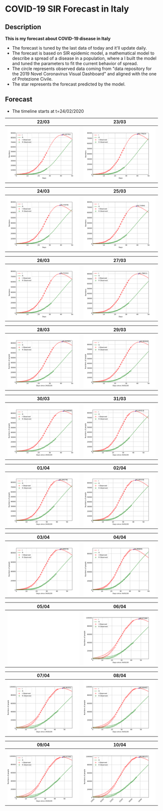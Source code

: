 # COVID-19 SIR Forecast in Italy

## Description

**This is my forecast about COVID-19 disease in Italy**
- The forecast is tuned by the last data of today and it'll update daily.
- The forecast is based on SIR epidemic model, a mathematical model to describe a spread of a disease in a population, where a I built the model and tuned the parameters to fit the current behavior of spread.
- The circle represents observed data coming from "data repository for the 2019 Novel Coronavirus Visual Dashboard" and aligned with the one of Protezione Civile.
- The star represents the forecast predicted by the model.

## Forecast
- The timeline starts at t=24/02/2020

22/03|23/03
------------ | -------------
![forecast](/forecast/COVID_forecast_22_03.png) |![forecast](/forecast/COVID_forecast_23_03.png)

24/03|25/03
------------ | -------------
![forecast](/forecast/COVID_forecast_24_03.png)| ![forecast](/forecast/COVID_forecast_25_03.png)| 

26/03|27/03
------------ | -------------
![forecast](/forecast/COVID_forecast_26_03.png)| ![forecast](/forecast/COVID_forecast_27_03.png)| 

28/03|29/03
------------ | -------------
![forecast](/forecast/COVID_forecast_28_03.png)|  ![forecast](/forecast/COVID_forecast_29_03.png)| 

30/03|31/03
------------ | -------------
![forecast](/forecast/COVID_forecast_30_03.png)|  ![forecast](/forecast/COVID_forecast_31_03.png)| 

01/04|02/04
------------ | -------------
![forecast](/forecast/COVID_forecast_01_04.png)|  ![forecast](/forecast/COVID_forecast_02_04.png)| 

03/04|04/04
------------ | -------------
![forecast](/forecast/COVID_forecast_03_04.png)|  ![forecast](/forecast/COVID_forecast_04_04.png)| 

05/04|06/04
------------ | -------------
![forecast](/forecast/white_frame.png)|  ![forecast](/forecast/COVID_forecast_06_04.png)|

07/04|08/04
------------ | -------------
![forecast](/forecast/COVID_forecast_07_04.png)|  ![forecast](/forecast/COVID_forecast_08_04.png)|  

09/04|10/04
------------ | -------------
![forecast](/forecast/COVID_forecast_09_04.png)|  ![forecast](/forecast/COVID_forecast_10_04.png)|
